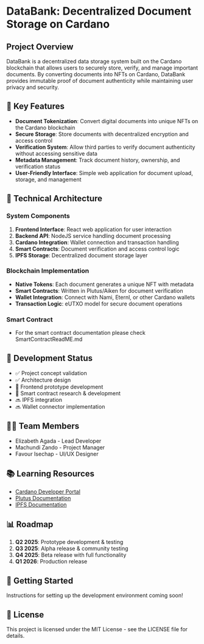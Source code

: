 # DataBank: Decentralized Document Storage on Cardano

## Project Overview
DataBank is a decentralized data storage system built on the Cardano blockchain that allows users to securely store, verify, and manage important documents. By converting documents into NFTs on Cardano, DataBank provides immutable proof of document authenticity while maintaining user privacy and security.

## 🌟 Key Features
- **Document Tokenization**: Convert digital documents into unique NFTs on the Cardano blockchain
- **Secure Storage**: Store documents with decentralized encryption and access control
- **Verification System**: Allow third parties to verify document authenticity without accessing sensitive data
- **Metadata Management**: Track document history, ownership, and verification status
- **User-Friendly Interface**: Simple web application for document upload, storage, and management

## 🔧 Technical Architecture

### System Components
1. **Frontend Interface**: React web application for user interaction
2. **Backend API**: NodeJS service handling document processing
3. **Cardano Integration**: Wallet connection and transaction handling
4. **Smart Contracts**: Document verification and access control logic
5. **IPFS Storage**: Decentralized document storage layer

### Blockchain Implementation
- **Native Tokens**: Each document generates a unique NFT with metadata
- **Smart Contracts**: Written in Plutus/Aiken for document verification
- **Wallet Integration**: Connect with Nami, Eternl, or other Cardano wallets
- **Transaction Logic**: eUTXO model for secure document operations

### Smart Contract
- For the smart contract documentation please check SmartContractReadME.md

## 🚀 Development Status
- ✅ Project concept validation
- ✅ Architecture design
- 🔄 Frontend prototype development
- 🔄 Smart contract research & development
- 🔜 IPFS integration
- 🔜 Wallet connector implementation

## 👨‍💻 Team Members
- Elizabeth Agada - Lead Developer
- Machundi Zando - Project Manager
- Favour Isechap - UI/UX Designer

## 📚 Learning Resources
- [Cardano Developer Portal](https://developers.cardano.org/)
- [Plutus Documentation](https://plutus.readthedocs.io/)
- [IPFS Documentation](https://docs.ipfs.io/)

## 📊 Roadmap
1. **Q2 2025**: Prototype development & testing
2. **Q3 2025**: Alpha release & community testing
3. **Q4 2025**: Beta release with full functionality
4. **Q1 2026**: Production release

## 🔗 Getting Started
Instructions for setting up the development environment coming soon!

## 📄 License
This project is licensed under the MIT License - see the LICENSE file for details.
